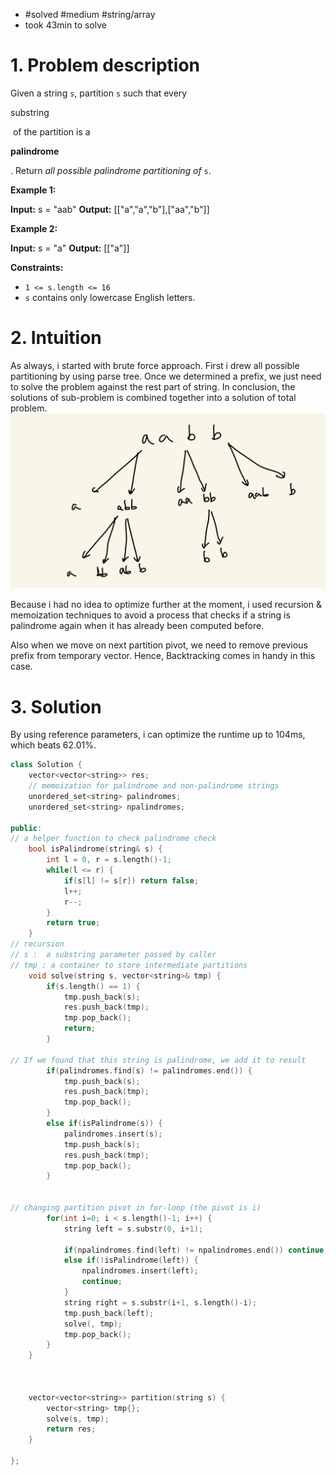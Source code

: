 
- #solved #medium #string/array 
- took 43min to solve

# 1. Problem description
Given a string `s`, partition `s` such that every 

substring

 of the partition is a 

**palindrome**

. Return _all possible palindrome partitioning of_ `s`.

**Example 1:**

**Input:** s = "aab"
**Output:** [["a","a","b"],["aa","b"]]

**Example 2:**

**Input:** s = "a"
**Output:** [["a"]]

**Constraints:**

- `1 <= s.length <= 16`
- `s` contains only lowercase English letters.

# 2. Intuition

As always, i started with brute force approach.
First i drew all possible partitioning by using parse tree.
Once we determined a prefix, we just need to solve the problem against the rest part of string.
In conclusion, the solutions of sub-problem is combined together into a solution of total problem.
![](../../images/Pasted%20image%2020240117141722.png)

Because i had no idea to optimize further at the moment, i used recursion & memoization techniques to avoid a process that checks if a string is palindrome again when it has already been computed before.

Also when we move on next partition pivot, we need to remove previous prefix from temporary vector.
Hence, Backtracking comes in handy in this case.

# 3. Solution
By using reference parameters, i can optimize the runtime up to 104ms, which beats 62.01%.

```cpp
class Solution {
    vector<vector<string>> res;
    // memoization for palindrome and non-palindrome strings
    unordered_set<string> palindromes;
    unordered_set<string> npalindromes;

public:
// a helper function to check palindrome check
    bool isPalindrome(string& s) {
        int l = 0, r = s.length()-1;
        while(l <= r) {
            if(s[l] != s[r]) return false;
            l++;
            r--;
        }
        return true;
    }
// recursion 
// s :  a substring parameter passed by caller
// tmp : a container to store intermediate partitions
    void solve(string s, vector<string>& tmp) {
        if(s.length() == 1) {
            tmp.push_back(s);
            res.push_back(tmp);
            tmp.pop_back();
            return;
        }

// If we found that this string is palindrome, we add it to result
        if(palindromes.find(s) != palindromes.end()) {
            tmp.push_back(s);
            res.push_back(tmp);
            tmp.pop_back();
        }
        else if(isPalindrome(s)) {
            palindromes.insert(s);
            tmp.push_back(s);
            res.push_back(tmp);
            tmp.pop_back();
        }

  
// changing partition pivot in for-loop (the pivot is i)
        for(int i=0; i < s.length()-1; i++) {
            string left = s.substr(0, i+1);
            
            if(npalindromes.find(left) != npalindromes.end()) continue;
            else if(!isPalindrome(left)) {
                npalindromes.insert(left);
                continue;
            }
            string right = s.substr(i+1, s.length()-i);
            tmp.push_back(left);
            solve(, tmp);
            tmp.pop_back();
        }
    }

  

    vector<vector<string>> partition(string s) {
	    vector<string> tmp{};
        solve(s, tmp);
        return res;
    }

};
```